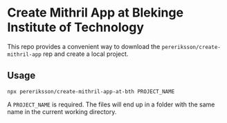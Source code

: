 # Create Mithril App at Blekinge Institute of Technology

This repo provides a convenient way to download the `pereriksson/create-mithril-app` rep and create a local project.

## Usage

```
npx pereriksson/create-mithril-app-at-bth PROJECT_NAME
```

A `PROJECT_NAME` is required. The files will end up in a folder with the same name in the current working directory.
